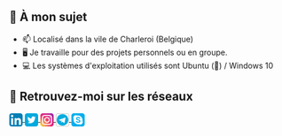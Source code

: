 ## 👨 À mon sujet

- 📫 Localisé dans la vile de Charleroi (Belgique)
- 🖥️ Je travaille pour des projets personnels ou en groupe.
- 💻 Les systèmes d'exploitation utilisés sont Ubuntu (🐧) / Windows 10

## 🔗 Retrouvez-moi sur les réseaux
<p align="left">
  <a href="https://www.linkedin.com/in/mario-cnockaert-08a33a1a4/" target="blank">
    <img align="center" src="https://github.com/MarioC-IRL/MarioC-IRL/blob/main/img/Linkedin_x24.png"></img>
  </a>
  <a href="https://twitter.com/MarioC_IRL" target="blank">
     <img align="center" src="https://github.com/MarioC-IRL/MarioC-IRL/blob/main/img/Twitter_x24.png"></img>
  </a>
  <a href="https://www.instagram.com/mario_cnockaert/" target="blank">
    <img align="center" src="https://github.com/MarioC-IRL/MarioC-IRL/blob/main/img/Instagram_x24.png"></img>
  </a>
  <a href="https://t.me/MCnockaert" target="blank">
     <img align="center" src="https://github.com/MarioC-IRL/MarioC-IRL/blob/main/img/Telegram_x24.png"></img>
  </a>
  <a href="https://join.skype.com/invite/nEaHe5Vka9Jj" target="blank">
    <img align="center" src="https://github.com/MarioC-IRL/MarioC-IRL/blob/main/img/Skype_x24.png"></img>
  </a>
</p>
